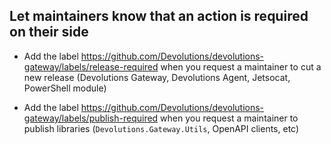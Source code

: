 ## Let maintainers know that an action is required on their side

- Add the label https://github.com/Devolutions/devolutions-gateway/labels/release-required when you request a maintainer to cut a new release (Devolutions Gateway, Devolutions Agent, Jetsocat, PowerShell module)

- Add the label https://github.com/Devolutions/devolutions-gateway/labels/publish-required when you request a maintainer to publish libraries (`Devolutions.Gateway.Utils`, OpenAPI clients, etc)
